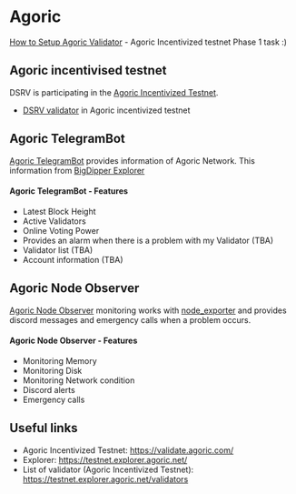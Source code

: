 # Agoric

[How to Setup Agoric Validator](https://github.com/dsrvlabs/agoric/blob/main/Setup_Agoric_Validator.md) - Agoric Incentivized testnet Phase 1 task :)
 

## Agoric incentivised testnet

DSRV is participating in the [Agoric Incentivized Testnet](https://validate.agoric.com).

- [DSRV validator](https://testnet.explorer.agoric.net/validator/agoricvaloper1ns570lyx8lxevgtva6xdunjp0d35y3z32w3z6c) in Agoric incentivized testnet

## Agoric TelegramBot
[Agoric TelegramBot](https://github.com/dsrvlabs/agoric/tree/telegrambot-dev/Agoric-TelegramBot) provides information of Agoric Network. This information from [BigDipper Explorer](https://testnet.explorer.agoric.net/)

#### Agoric TelegramBot - Features
- Latest Block Height
- Active Validators
- Online Voting Power
- Provides an alarm when there is a problem with my Validator (TBA)
- Validator list (TBA)
- Account information (TBA)

## Agoric Node Observer
[Agoric Node Observer](https://github.com/dsrvlabs/agoric/tree/Agoric-Node-Observer) monitoring works with [node_exporter](https://prometheus.io/docs/guides/node-exporter/) and provides discord messages and emergency calls when a problem occurs.

#### Agoric Node Observer - Features
- Monitoring Memory
- Monitoring Disk
- Monitoring Network condition
- Discord alerts
- Emergency calls

## Useful links
- Agoric Incentivized Testnet: https://validate.agoric.com/
- Explorer: https://testnet.explorer.agoric.net/
- List of validator (Agoric Incentivized Testnet): https://testnet.explorer.agoric.net/validators
